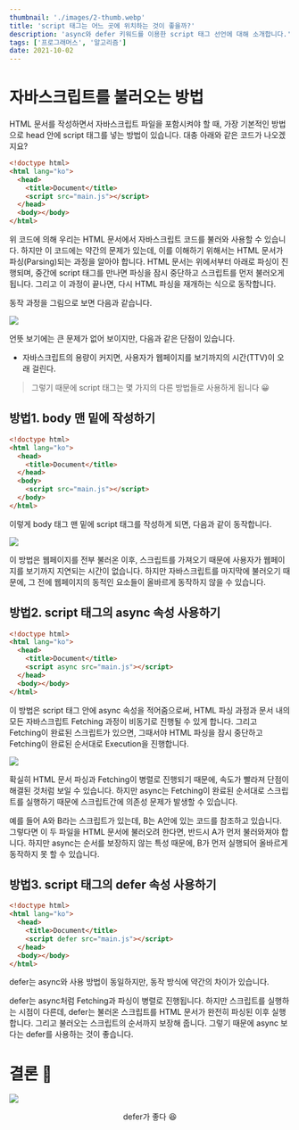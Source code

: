```yaml
---
thumbnail: './images/2-thumb.webp'
title: 'script 태그는 어느 곳에 위치하는 것이 좋을까?'
description: 'async와 defer 키워드를 이용한 script 태그 선언에 대해 소개합니다.'
tags: ['프로그래머스', '알고리즘']
date: 2021-10-02
---
```


# 자바스크립트를 불러오는 방법

HTML 문서를 작성하면서 자바스크립트 파일을 포함시켜야 할 때, 가장 기본적인 방법으로 head 안에 script 태그를 넣는 방법이 있습니다. 대충 아래와 같은 코드가 나오겠지요?

```html
<!doctype html>
<html lang="ko">
  <head>
    <title>Document</title>
    <script src="main.js"></script>
  </head>
  <body></body>
</html>
```

위 코드에 의해 우리는 HTML 문서에서 자바스크립트 코드를 불러와 사용할 수 있습니다. 하지만 이 코드에는 약간의 문제가 있는데, 이를 이해하기 위해서는 HTML 문서가 파싱(Parsing)되는 과정을 알아야 합니다. HTML 문서는 위에서부터 아래로 파싱이 진행되며, 중간에 script 태그를 만나면 파싱을 잠시 중단하고 스크립트를 먼저 불러오게 됩니다. 그리고 이 과정이 끝나면, 다시 HTML 파싱을 재개하는 식으로 동작합니다.

동작 과정을 그림으로 보면 다음과 같습니다.

![](https://img1.daumcdn.net/thumb/R1280x0/?scode=mtistory2&fname=https%3A%2F%2Fblog.kakaocdn.net%2Fdn%2FPGfzK%2FbtrgA6ru4Ic%2FBlI1DF4H41iSjF2x7KkH91%2Fimg.jpg)

언뜻 보기에는 큰 문제가 없어 보이지만, 다음과 같은 단점이 있습니다.

- 자바스크립트의 용량이 커지면, 사용자가 웹페이지를 보기까지의 시간(TTV)이 오래 걸린다.

> 그렇기 때문에 script 태그는 몇 가지의 다른 방법들로 사용하게 됩니다 😀

## 방법1. body 맨 밑에 작성하기

```html
<!doctype html>
<html lang="ko">
  <head>
    <title>Document</title>
  </head>
  <body>
    <script src="main.js"></script>
  </body>
</html>
```

이렇게 body 태그 맨 밑에 script 태그를 작성하게 되면, 다음과 같이 동작합니다.

![](https://img1.daumcdn.net/thumb/R1280x0/?scode=mtistory2&fname=https%3A%2F%2Fblog.kakaocdn.net%2Fdn%2FdgbOKl%2FbtrgDcDU6d9%2FIJ0RVHUagSWkMYFSas5tdK%2Fimg.jpg)

이 방법은 웹페이지를 전부 불러온 이후, 스크립트를 가져오기 때문에 사용자가 웹페이지를 보기까지 지연되는 시간이 없습니다. 하지만 자바스크립트를 마지막에 불러오기 때문에, 그 전에 웹페이지의 동적인 요소들이 올바르게 동작하지 않을 수 있습니다.

## 방법2. script 태그의 async 속성 사용하기

```html
<!doctype html>
<html lang="ko">
  <head>
    <title>Document</title>
    <script async src="main.js"></script>
  </head>
  <body></body>
</html>
```

이 방법은 script 태그 안에 async 속성을 적어줌으로써, HTML 파싱 과정과 문서 내의 모든 자바스크립트 Fetching 과정이 비동기로 진행될 수 있게 합니다. 그리고 Fetching이 완료된 스크립트가 있으면, 그때서야 HTML 파싱을 잠시 중단하고 Fetching이 완료된 순서대로 Execution을 진행합니다.

![](https://img1.daumcdn.net/thumb/R1280x0/?scode=mtistory2&fname=https%3A%2F%2Fblog.kakaocdn.net%2Fdn%2FbjVMdJ%2FbtrgB47vnPJ%2FNd3W8p9bi6WabhkuU01F9k%2Fimg.jpg)

확실히 HTML 문서 파싱과 Fetching이 병렬로 진행되기 때문에, 속도가 빨라져 단점이 해결된 것처럼 보일 수 있습니다. 하지만 async는 Fetching이 완료된 순서대로 스크립트를 실행하기 때문에 스크립트간에 의존성 문제가 발생할 수 있습니다.

예를 들어 A와 B라는 스크립트가 있는데, B는 A안에 있는 코드를 참조하고 있습니다. 그렇다면 이 두 파일을 HTML 문서에 불러오려 한다면, 반드시 A가 먼저 불러와져야 합니다. 하지만 async는 순서를 보장하지 않는 특성 때문에, B가 먼저 실행되어 올바르게 동작하지 못 할 수 있습니다.

## 방법3. script 태그의 defer 속성 사용하기

```html
<!doctype html>
<html lang="ko">
  <head>
    <title>Document</title>
    <script defer src="main.js"></script>
  </head>
  <body></body>
</html>
```

defer는 async와 사용 방법이 동일하지만, 동작 방식에 약간의 차이가 있습니다.

defer는 async처럼 Fetching과 파싱이 병렬로 진행됩니다. 하지만 스크립트를 실행하는 시점이 다른데, defer는 불러온 스크립트를 HTML 문서가 완전히 파싱된 이후 실행합니다. 그리고 불러오는 스크립트의 순서까지 보장해 줍니다. 그렇기 때문에 async 보다는 defer를 사용하는 것이 좋습니다.

# 결론 🎉

![](https://blog.kakaocdn.net/dn/da1x1H/btrrun9z2BI/mLVNkWyo9jq0LAxtskzIrK/img.gif)

<center>defer가 좋다 😆</center>
